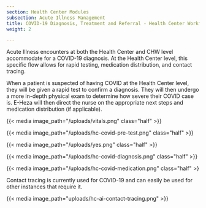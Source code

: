 ```yaml
---
section: Health Center Modules
subsection: Acute Illness Management
title: COVID-19 Diagnosis, Treatment and Referral - Health Center Workflow
weight: 2

---
```

Acute Illness encounters at both the Health Center and CHW level accommodate for a COVID-19 diagnosis. At the Health Center level, this specific flow allows for rapid testing, medication distribution, and contact tracing.

When a patient is suspected of having COVID at the Health Center level, they will be given a rapid test to confirm a diagnosis. They will then undergo a more in-depth physical exam to determine how severe their COVID case is. E-Heza will then direct the nurse on the appropriate next steps and medication distribution (if applicable).

{{< media image_path="/uploads/vitals.png" class="half" >}}

{{< media image_path="/uploads/hc-covid-pre-test.png" class="half" >}}

{{< media image_path="/uploads/yes.png" class="half" >}}

{{< media image_path="/uploads/hc-covid-diagnosis.png" class="half" >}}

{{< media image_path="/uploads/hc-covid-medication.png" class="half" >}

Contact tracing is currently used for COVID-19 and can easily be used for other instances that require it.

{{< media image_path="uploads/hc-ai-contact-tracing.png" >}}